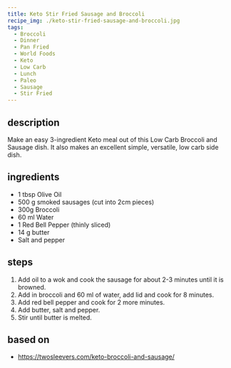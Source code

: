 ```yaml
---
title: Keto Stir Fried Sausage and Broccoli
recipe_img: ./keto-stir-fried-sausage-and-broccoli.jpg
tags:
  - Broccoli
  - Dinner
  - Pan Fried
  - World Foods
  - Keto
  - Low Carb
  - Lunch
  - Paleo
  - Sausage
  - Stir Fried
---
```


## description

Make an easy 3-ingredient Keto meal out of this Low Carb Broccoli and Sausage dish. It also makes an excellent simple, versatile, low carb side dish.

## ingredients

- 1 tbsp Olive Oil
- 500 g smoked sausages (cut into 2cm pieces)
- 300g Broccoli
- 60 ml Water
- 1 Red Bell Pepper (thinly sliced)
- 14 g butter
- Salt and pepper

## steps

1. Add oil to a wok and cook the sausage for about 2-3 minutes until it is browned.
2. Add in broccoli and 60 ml of water, add lid and cook for 8 minutes.
3. Add red bell pepper and cook for 2 more minutes.
4. Add butter, salt and pepper.
5. Stir until butter is melted.

## based on

- https://twosleevers.com/keto-broccoli-and-sausage/
